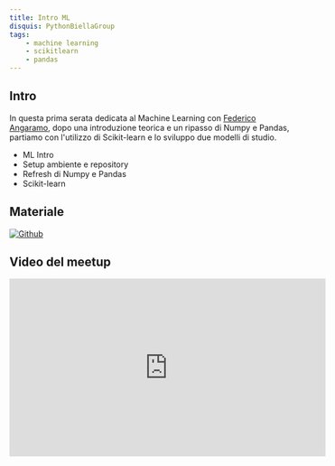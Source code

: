 ```yaml
---
title: Intro ML
disquis: PythonBiellaGroup
tags:
    - machine learning
    - scikitlearn
    - pandas
---
```


## Intro

In questa prima serata dedicata al Machine Learning con [Federico Angaramo](https://www.linkedin.com/in/federico-angaramo/), dopo una introduzione teorica e un ripasso di Numpy e Pandas, partiamo con l'utilizzo di Scikit-learn e lo sviluppo due modelli di studio.

* ML Intro
* Setup ambiente e repository
* Refresh di Numpy e Pandas
* Scikit-learn

## Materiale

[![Github](https://img.shields.io/badge/GitHub-181717.svg?style=for-the-badge&logo=GitHub&logoColor=white)](https://github.com/PythonBiellaGroup/MaterialeSerate/tree/master/PercorsoIntroML)

## Video del meetup

<iframe width="560" height="315" src="https://www.youtube.com/embed/iqR9agGNVy4?si=Q9nVXAaO67naTZMW" title="YouTube video player" frameborder="0" allow="accelerometer; autoplay; clipboard-write; encrypted-media; gyroscope; picture-in-picture; web-share" allowfullscreen></iframe>